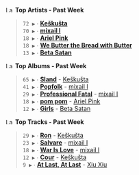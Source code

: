 <!--START_LASTFM_ARTISTS:{"period": "7day", "rows": 5}-->
<a href="https://last.fm" target="_blank"><img src="https://user-images.githubusercontent.com/17434202/215290617-e793598d-d7c9-428f-9975-156db1ba89cc.svg" alt="Last.fm Logo" width="18" height="13"/></a> **Top Artists - Past Week**

> `72 ▶️` ∙ **[Keškušta](https://www.last.fm/music/Ke%C5%A1ku%C5%A1ta)**<br/>
> `70 ▶️` ∙ **[mixail I](https://www.last.fm/music/mixail+I)**<br/>
> `18 ▶️` ∙ **[Ariel Pink](https://www.last.fm/music/Ariel+Pink)**<br/>
> `18 ▶️` ∙ **[We Butter the Bread with Butter](https://www.last.fm/music/We+Butter+the+Bread+with+Butter)**<br/>
> `13 ▶️` ∙ **[Beta Satan](https://www.last.fm/music/Beta+Satan)**<br/>
<!--END_LASTFM_ARTISTS-->

<!--START_LASTFM_ALBUMS:{"period": "7day", "rows": 5}-->
<a href="https://last.fm" target="_blank"><img src="https://user-images.githubusercontent.com/17434202/215290617-e793598d-d7c9-428f-9975-156db1ba89cc.svg" alt="Last.fm Logo" width="18" height="13"/></a> **Top Albums - Past Week**

> `65 ▶️` ∙ **[Sland](https://www.last.fm/music/Ke%C5%A1ku%C5%A1ta/Sland)** - [Keškušta](https://www.last.fm/music/Ke%C5%A1ku%C5%A1ta)<br/>
> `41 ▶️` ∙ **[Popfolk](https://www.last.fm/music/mixail+I/Popfolk)** - [mixail I](https://www.last.fm/music/mixail+I)<br/>
> `29 ▶️` ∙ **[Professional Fatal](https://www.last.fm/music/mixail+I/Professional+Fatal)** - [mixail I](https://www.last.fm/music/mixail+I)<br/>
> `18 ▶️` ∙ **[pom pom](https://www.last.fm/music/Ariel+Pink/pom+pom)** - [Ariel Pink](https://www.last.fm/music/Ariel+Pink)<br/>
> `12 ▶️` ∙ **[Girls](https://www.last.fm/music/Beta+Satan/Girls)** - [Beta Satan](https://www.last.fm/music/Beta+Satan)<br/>
<!--END_LASTFM_ALBUMS-->

<!--START_LASTFM_TRACKS:{"period": "7day", "rows": 5}-->
<a href="https://last.fm" target="_blank"><img src="https://user-images.githubusercontent.com/17434202/215290617-e793598d-d7c9-428f-9975-156db1ba89cc.svg" alt="Last.fm Logo" width="18" height="13"/></a> **Top Tracks - Past Week**

> `29 ▶️` ∙ **[Ron](https://www.last.fm/music/Ke%C5%A1ku%C5%A1ta/_/Ron)** - [Keškušta](https://www.last.fm/music/Ke%C5%A1ku%C5%A1ta)<br/>
> `23 ▶️` ∙ **[Salvare](https://www.last.fm/music/mixail+I/_/Salvare)** - [mixail I](https://www.last.fm/music/mixail+I)<br/>
> `18 ▶️` ∙ **[War Is Love](https://www.last.fm/music/mixail+I/_/War+Is+Love)** - [mixail I](https://www.last.fm/music/mixail+I)<br/>
> `12 ▶️` ∙ **[Cour](https://www.last.fm/music/Ke%C5%A1ku%C5%A1ta/_/Cour)** - [Keškušta](https://www.last.fm/music/Ke%C5%A1ku%C5%A1ta)<br/>
> `9 ▶️` ∙ **[At Last, At Last](https://www.last.fm/music/Xiu+Xiu/_/At+Last,+At+Last)** - [Xiu Xiu](https://www.last.fm/music/Xiu+Xiu)<br/>
<!--END_LASTFM_TRACKS-->
